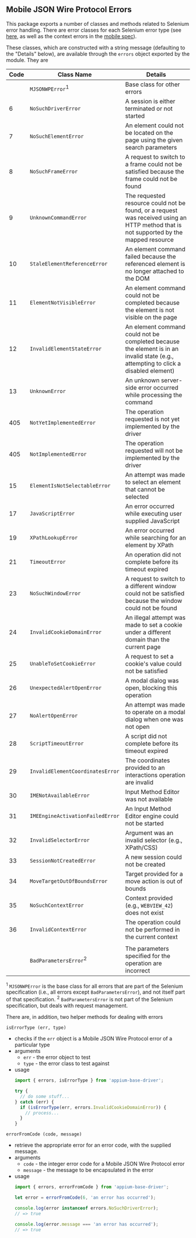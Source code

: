 ## Mobile JSON Wire Protocol Errors

This package exports a number of classes and methods related to Selenium error handling. There are error classes for each Selenium error type (see [here](https://code.google.com/p/selenium/wiki/JsonWireProtocol#Response_Status_Codes), as well as the context errors in the [mobile spec](https://github.com/SeleniumHQ/mobile-spec/blob/master/spec-draft.md#webviews-and-other-contexts)).

These classes, which are constructed with a string message (defaulting to the "Details" below), are available through the `errors` object exported by the module. They are

| Code | Class Name                       | Details
| -----|----------------------------------|-----------------------------------------------
|      | `MJSONWPError`<sup>1</sup>       | Base class for other errors
| 6    | `NoSuchDriverError`              | A session is either terminated or not started
| 7    | `NoSuchElementError`             | An element could not be located on the page using the given search parameters
| 8    | `NoSuchFrameError`               | A request to switch to a frame could not be satisfied because the frame could not be found
| 9    | `UnknownCommandError`            | The requested resource could not be found, or a request was received using an HTTP method that is not supported by the mapped resource
| 10   | `StaleElementReferenceError`     | An element command failed because the referenced element is no longer attached to the DOM
| 11   | `ElementNotVisibleError`         | An element command could not be completed because the element is not visible on the page
| 12   | `InvalidElementStateError`       | An element command could not be completed because the element is in an invalid state (e.g., attempting to click a disabled element)
| 13   | `UnknownError`                   | An unknown server-side error occurred while processing the command
| 405   | `NotYetImplementedError`        | The operation requested is not yet implemented by the driver
| 405   | `NotImplementedError`           | The operation requested will not be implemented by the driver
| 15   | `ElementIsNotSelectableError`    | An attempt was made to select an element that cannot be selected
| 17   | `JavaScriptError`                | An error occurred while executing user supplied JavaScript
| 19   | `XPathLookupError`               | An error occurred while searching for an element by XPath
| 21   | `TimeoutError`                   | An operation did not complete before its timeout expired
| 23   | `NoSuchWindowError`              | A request to switch to a different window could not be satisfied because the window could not be found
| 24   | `InvalidCookieDomainError`       | An illegal attempt was made to set a cookie under a different domain than the current page
| 25   | `UnableToSetCookieError`         | A request to set a cookie's value could not be satisfied
| 26   | `UnexpectedAlertOpenError`       | A modal dialog was open, blocking this operation
| 27   | `NoAlertOpenError`               | An attempt was made to operate on a modal dialog when one was not open
| 28   | `ScriptTimeoutError`             | A script did not complete before its timeout expired
| 29   | `InvalidElementCoordinatesError` | The coordinates provided to an interactions operation are invalid
| 30   | `IMENotAvailableError`           | Input Method Editor was not available
| 31   | `IMEEngineActivationFailedError` | An Input Method Editor engine could not be started
| 32   | `InvalidSelectorError`           | Argument was an invalid selector (e.g., XPath/CSS)
| 33   | `SessionNotCreatedError`         | A new session could not be created
| 34   | `MoveTargetOutOfBoundsError`     | Target provided for a move action is out of bounds
| 35   | `NoSuchContextError`             | Context provided (e.g., `WEBVIEW_42`) does not exist
| 36   | `InvalidContextError`            | The operation could not be performed in the current context
|      |                                  |
|      | `BadParametersError`<sup>2</sup> | The parameters specified for the operation are incorrect

<sup>1</sup> `MJSONWPError` is the base class for all errors that are part of the Selenium specification (i.e., all errors except `BadParametersError`), and not itself part of that specification.
<sup>2</sup> `BadParametersError` is not part of the Selenium specification, but deals with request management.

There are, in addition, two helper methods for dealing with errors

`isErrorType (err, type)`

- checks if the `err` object is a Mobile JSON Wire Protocol error of a particular type
- arguments
  - `err` - the error object to test
  - `type` - the error class to test against
- usage
  ```js
  import { errors, isErrorType } from 'appium-base-driver';

  try {
    // do some stuff...
  } catch (err) {
    if (isErrorType(err, errors.InvalidCookieDomainError)) {
      // process...
    }
  }
  ```

`errorFromCode (code, message)`

- retrieve the appropriate error for an error code, with the supplied message.
- arguments
  - `code` - the integer error code for a Mobile JSON Wire Protocol error
  - `message` - the message to be encapsulated in the error
- usage
  ```js
  import { errors, errorFromCode } from 'appium-base-driver';

  let error = errorFromCode(6, 'an error has occurred');

  console.log(error instanceof errors.NoSuchDriverError);
  // => true

  console.log(error.message === 'an error has occurred');
  // => true
  ```
